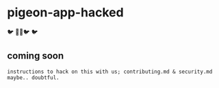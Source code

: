 # pigeon-app-hacked
  🐦 🏴‍☠️🐦 🐦 
 
 ## coming soon
 
 ```shell
 instructions to hack on this with us; contributing.md & security.md maybe.. doubtful.
 ```
